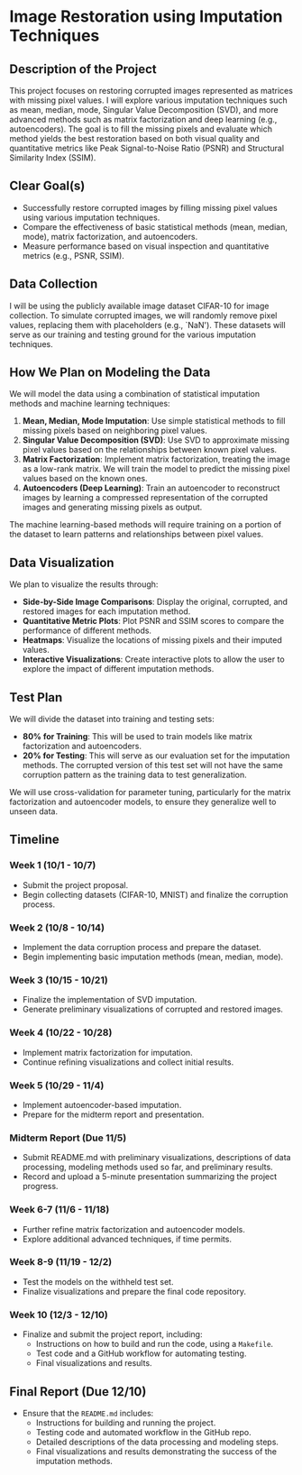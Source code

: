 # Image Restoration using Imputation Techniques

## Description of the Project
This project focuses on restoring corrupted images represented as matrices with missing pixel values. I will explore various imputation techniques such as mean, median, mode, Singular Value Decomposition (SVD), and more advanced methods such as matrix factorization and deep learning (e.g., autoencoders). The goal is to fill the missing pixels and evaluate which method yields the best restoration based on both visual quality and quantitative metrics like Peak Signal-to-Noise Ratio (PSNR) and Structural Similarity Index (SSIM).

## Clear Goal(s)
- Successfully restore corrupted images by filling missing pixel values using various imputation techniques.
- Compare the effectiveness of basic statistical methods (mean, median, mode), matrix factorization, and autoencoders.
- Measure performance based on visual inspection and quantitative metrics (e.g., PSNR, SSIM).

## Data Collection
I will be using the publicly available image dataset CIFAR-10 for image collection. To simulate corrupted images, we will randomly remove pixel values, replacing them with placeholders (e.g., `NaN'). These datasets will serve as our training and testing ground for the various imputation techniques.

## How We Plan on Modeling the Data
We will model the data using a combination of statistical imputation methods and machine learning techniques:

1. **Mean, Median, Mode Imputation**: Use simple statistical methods to fill missing pixels based on neighboring pixel values.
2. **Singular Value Decomposition (SVD)**: Use SVD to approximate missing pixel values based on the relationships between known pixel values.
3. **Matrix Factorization**: Implement matrix factorization, treating the image as a low-rank matrix. We will train the model to predict the missing pixel values based on the known ones.
4. **Autoencoders (Deep Learning)**: Train an autoencoder to reconstruct images by learning a compressed representation of the corrupted images and generating missing pixels as output.

The machine learning-based methods will require training on a portion of the dataset to learn patterns and relationships between pixel values.

## Data Visualization
We plan to visualize the results through:
- **Side-by-Side Image Comparisons**: Display the original, corrupted, and restored images for each imputation method.
- **Quantitative Metric Plots**: Plot PSNR and SSIM scores to compare the performance of different methods.
- **Heatmaps**: Visualize the locations of missing pixels and their imputed values.
- **Interactive Visualizations**: Create interactive plots to allow the user to explore the impact of different imputation methods.

## Test Plan
We will divide the dataset into training and testing sets:
- **80% for Training**: This will be used to train models like matrix factorization and autoencoders.
- **20% for Testing**: This will serve as our evaluation set for the imputation methods. The corrupted version of this test set will not have the same corruption pattern as the training data to test generalization.
  
We will use cross-validation for parameter tuning, particularly for the matrix factorization and autoencoder models, to ensure they generalize well to unseen data.

## Timeline
### Week 1 (10/1 - 10/7)
- Submit the project proposal.
- Begin collecting datasets (CIFAR-10, MNIST) and finalize the corruption process.

### Week 2 (10/8 - 10/14)
- Implement the data corruption process and prepare the dataset.
- Begin implementing basic imputation methods (mean, median, mode).

### Week 3 (10/15 - 10/21)
- Finalize the implementation of SVD imputation.
- Generate preliminary visualizations of corrupted and restored images.

### Week 4 (10/22 - 10/28)
- Implement matrix factorization for imputation.
- Continue refining visualizations and collect initial results.

### Week 5 (10/29 - 11/4)
- Implement autoencoder-based imputation.
- Prepare for the midterm report and presentation.

### Midterm Report (Due 11/5)
- Submit README.md with preliminary visualizations, descriptions of data processing, modeling methods used so far, and preliminary results.
- Record and upload a 5-minute presentation summarizing the project progress.

### Week 6-7 (11/6 - 11/18)
- Further refine matrix factorization and autoencoder models.
- Explore additional advanced techniques, if time permits.

### Week 8-9 (11/19 - 12/2)
- Test the models on the withheld test set.
- Finalize visualizations and prepare the final code repository.

### Week 10 (12/3 - 12/10)
- Finalize and submit the project report, including:
  - Instructions on how to build and run the code, using a `Makefile`.
  - Test code and a GitHub workflow for automating testing.
  - Final visualizations and results.

## Final Report (Due 12/10)
- Ensure that the `README.md` includes:
  - Instructions for building and running the project.
  - Testing code and automated workflow in the GitHub repo.
  - Detailed descriptions of the data processing and modeling steps.
  - Final visualizations and results demonstrating the success of the imputation methods.
